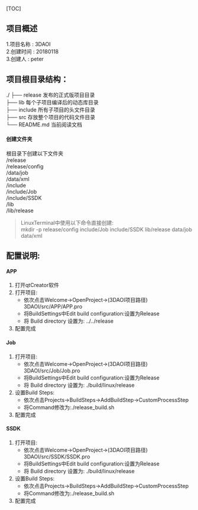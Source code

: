 [TOC]
## 项目概述
1.项目名称	: 3DAOI<br>
2.创建时间	: 20180118<br>
3.创建人    : peter<br>

## 项目根目录结构：
./
├── release 发布的正式版项目目录<br>
├── lib   每个子项目编译后的动态库目录<br>
├── include 所有子项目的头文件目录<br>
├── src 存放整个项目的代码文件目录<br>
└── README.md 当前阅读文档<br>

#### 创建文件夹
根目录下创建以下文件夹<br>
/release<br>
/release/config<br>
/data/job<br>
/data/xml<br>
/include<br>
/include/Job<br>
/include/SSDK<br>
/lib<br>
/lib/release<br>
>LinuxTerminal中使用以下命令直接创建:<br>
mkdir -p release/config include/Job include/SSDK lib/release data/job data/xml

## 配置说明:
#### APP
1. 打开qtCreator软件
2. 打开项目:
    - 依次点击Welcome->OpenProject->(3DAOI项目路径) 3DAOI/src/APP/APP.pro
    - 将BuildSettings中Edit build configuration:设置为Release
    - 将 Build directory 设置为: ../../release
3. 配置完成

#### Job
1. 打开项目:
    - 依次点击Welcome->OpenProject->(3DAOI项目路径) 3DAOI/src/Job/Job.pro
    - 将BuildSettings中Edit build configuration:设置为Release
    - 将 Build directory 设置为: ./build/linux/release
2. 设置Build Steps:
    - 依次点击Projects->BuildSteps->AddBuildStep->CustomProcessStep
    - 将Command修改为:./release_build.sh
3. 配置完成

#### SSDK
1. 打开项目:
    - 依次点击Welcome->OpenProject->(3DAOI项目路径) 3DAOI/src/SSDK/SSDK.pro
    - 将BuildSettings中Edit build configuration:设置为Release
    - 将 Build directory 设置为: ./build/linux/release
2. 设置Build Steps:
    - 依次点击Projects->BuildSteps->AddBuildStep->CustomProcessStep
    - 将Command修改为:./release_build.sh
3. 配置完成
